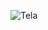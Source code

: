 ![Tela](https://user-images.githubusercontent.com/92827920/138011243-21421d32-7261-453a-a4d1-e4fa3ed4e2df.PNG)
